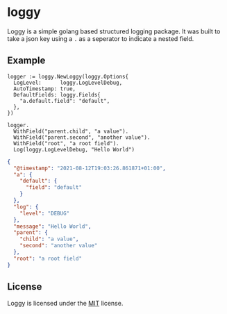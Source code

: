 # loggy
Loggy is a simple golang based structured logging package. It was built to take 
a json key using a `.` as a seperator to indicate a nested field.

## Example

```golang
logger := loggy.NewLoggy(loggy.Options{
  LogLevel:      loggy.LogLevelDebug,
  AutoTimestamp: true,
  DefaultFields: loggy.Fields{
    "a.default.field": "default",
  },
})

logger.
  WithField("parent.child", "a value").
  WithField("parent.second", "another value").
  WithField("root", "a root field").
  Log(loggy.LogLevelDebug, "Hello World")
```

```json
{
  "@timestamp": "2021-08-12T19:03:26.861871+01:00",
  "a": {
    "default": {
      "field": "default"
    }
  },
  "log": {
    "level": "DEBUG"
  },
  "message": "Hello World",
  "parent": {
    "child": "a value",
    "second": "another value"
  },
  "root": "a root field"
}
```

## License
Loggy is licensed under the [MIT](LICENSE) license.